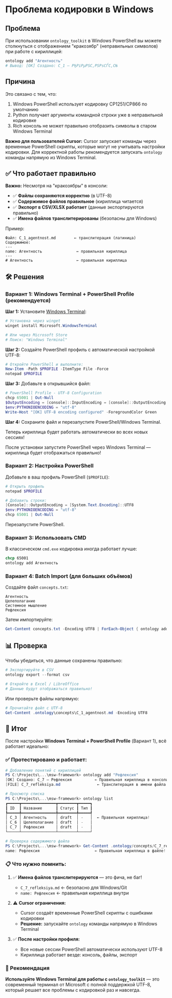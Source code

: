 # Проблема кодировки в Windows

## Проблема

При использовании `ontology_toolkit` в Windows PowerShell вы можете столкнуться с отображением "кракозябр" (неправильных символов) при работе с кириллицей:

```powershell
ontology add "Агентность"
# Вывод: [OK] Создано: C_1 — РђРіРµРЅС‚РЅРѕСЃС‚СЊ
```

## Причина

Это связано с тем, что:
1. Windows PowerShell использует кодировку CP1251/CP866 по умолчанию
2. Python получает аргументы командной строки уже в неправильной кодировке
3. Rich консоль не может правильно отобразить символы в старом Windows Terminal

**Важно для пользователей Cursor:** Cursor запускает команды через временные PowerShell скрипты, которые могут не учитывать настройки кодировки. Для корректной работы рекомендуется запускать `ontology` команды напрямую из Windows Terminal.

## ✅ Что работает правильно

**Важно:** Несмотря на "кракозябры" в консоли:
- ✅ **Файлы сохраняются корректно** (в UTF-8)
- ✅ **Содержимое файлов правильное** (кириллица читается)
- ✅ **Экспорт в CSV/XLSX работает** (данные экспортируются правильно)
- ✅ **Имена файлов транслитерированы** (безопасны для Windows)

Пример:
```
Файл: C_1_agentnost.md        ← транслитерация (латиница)
Содержимое:
---
name: Агентность               ← правильная кириллица
---
# Агентность                   ← правильная кириллица
```

## 🛠️ Решения

### Вариант 1: Windows Terminal + PowerShell Profile (рекомендуется)

**Шаг 1:** Установите [Windows Terminal](https://aka.ms/terminal):

```powershell
# Установка через winget
winget install Microsoft.WindowsTerminal

# Или через Microsoft Store
# Поиск: "Windows Terminal"
```

**Шаг 2:** Создайте PowerShell профиль с автоматической настройкой UTF-8:

```powershell
# Откройте PowerShell и выполните:
New-Item -Path $PROFILE -ItemType File -Force
notepad $PROFILE
```

**Шаг 3:** Добавьте в открывшийся файл:

```powershell
# PowerShell Profile - UTF-8 Configuration
chcp 65001 | Out-Null
$OutputEncoding = [console]::InputEncoding = [console]::OutputEncoding = New-Object System.Text.UTF8Encoding
$env:PYTHONIOENCODING = "utf-8"
Write-Host "[OK] UTF-8 encoding configured" -ForegroundColor Green
```

**Шаг 4:** Сохраните файл и перезапустите PowerShell/Windows Terminal.

Теперь кириллица будет работать автоматически во всех новых сессиях!

После установки запустите PowerShell через Windows Terminal — кириллица будет отображаться правильно!

### Вариант 2: Настройка PowerShell

Добавьте в ваш профиль PowerShell (`$PROFILE`):

```powershell
# Открыть профиль
notepad $PROFILE

# Добавить строки:
[Console]::OutputEncoding = [System.Text.Encoding]::UTF8
$env:PYTHONIOENCODING = "utf-8"
chcp 65001 | Out-Null
```

Перезапустите PowerShell.

### Вариант 3: Использовать CMD

В классическом `cmd.exe` кодировка иногда работает лучше:

```cmd
chcp 65001
ontology add Агентность
```

### Вариант 4: Batch Import (для больших объёмов)

Создайте файл `concepts.txt`:
```
Агентность
Целеполагание
Системное мышление
Рефлексия
```

Затем импортируйте:
```powershell
Get-Content concepts.txt -Encoding UTF8 | ForEach-Object { ontology add $_ }
```

## 📊 Проверка

Чтобы убедиться, что данные сохранены правильно:

```powershell
# Экспортируйте в CSV
ontology export --format csv

# Откройте в Excel / LibreOffice
# Данные будут отображаться правильно!
```

Или проверьте файлы напрямую:

```powershell
# Прочитайте файл с UTF-8
Get-Content .ontology\concepts\C_1_agentnost.md -Encoding UTF8
```

## 🎯 Итог

После настройки **Windows Terminal + PowerShell Profile** (Вариант 1), всё работает идеально:

### ✅ Протестировано и работает:

```powershell
# Добавление понятий с кириллицей
PS C:\Projects\...\msw-framework> ontology add "Рефлексия"
[OK] Создано: C_7 — Рефлексия          ← Правильная кириллица в консоли!
[FILE] C_7_refleksiya.md                ← Транслитерация в имени файла

# Просмотр списка
PS C:\Projects\...\msw-framework> ontology list
┏━━━━━┳━━━━━━━━━━━━━━━┳━━━━━━━━┳━━━━━┓
┃ ID  ┃ Название      ┃ Статус ┃ Тип ┃
┡━━━━━╇━━━━━━━━━━━━━━━╇━━━━━━━━╇━━━━━┩
│ C_3 │ Агентность    │ draft  │ -   │  ← Правильная кириллица!
│ C_6 │ Целеполагание │ draft  │ -   │
│ C_7 │ Рефлексия     │ draft  │ -   │
└─────┴───────────────┴────────┴─────┘

# Проверка содержимого файла
PS C:\Projects\...\msw-framework> Get-Content .ontology/concepts/C_7_refleksiya.md -Encoding UTF8 | Select-String "^name:"
name: Рефлексия                        ← Правильная кириллица в файле!
```

### 📋 Что нужно помнить:

1. ✅ **Имена файлов транслитерируются** — это фича, не баг!
   - `C_7_refleksiya.md` ← безопасно для Windows/Git
   - `name: Рефлексия` ← правильная кириллица внутри

2. ⚠️ **Cursor ограничения:**
   - Cursor создаёт временные PowerShell скрипты с ошибками кодировки
   - **Решение:** запускайте `ontology` команды напрямую в Windows Terminal

3. ✅ **После настройки профиля:**
   - Все новые сессии PowerShell автоматически используют UTF-8
   - Кириллица работает везде: консоль, файлы, экспорт

### 🚀 Рекомендация

**Используйте Windows Terminal для работы с `ontology_toolkit`** — это современный терминал от Microsoft с полной поддержкой UTF-8, который решает все проблемы с кодировкой раз и навсегда.

